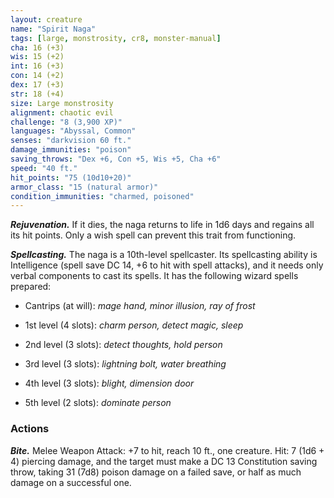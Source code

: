```yaml
---
layout: creature
name: "Spirit Naga"
tags: [large, monstrosity, cr8, monster-manual]
cha: 16 (+3)
wis: 15 (+2)
int: 16 (+3)
con: 14 (+2)
dex: 17 (+3)
str: 18 (+4)
size: Large monstrosity
alignment: chaotic evil
challenge: "8 (3,900 XP)"
languages: "Abyssal, Common"
senses: "darkvision 60 ft."
damage_immunities: "poison"
saving_throws: "Dex +6, Con +5, Wis +5, Cha +6"
speed: "40 ft."
hit_points: "75 (10d10+20)"
armor_class: "15 (natural armor)"
condition_immunities: "charmed, poisoned"
---
```


***Rejuvenation.*** If it dies, the naga returns to life in 1d6 days and regains all its hit points. Only a wish spell can prevent this trait from functioning.

***Spellcasting.*** The naga is a 10th-level spellcaster. Its spellcasting ability is Intelligence (spell save DC 14, +6 to hit with spell attacks), and it needs only verbal components to cast its spells. It has the following wizard spells prepared:

* Cantrips (at will): <i>mage hand, minor illusion, ray of frost</i>

* 1st level (4 slots): <i>charm person, detect magic, sleep</i>

* 2nd level (3 slots): <i>detect thoughts, hold person</i>

* 3rd level (3 slots): <i>lightning bolt, water breathing</i>

* 4th level (3 slots): <i>blight, dimension door</i>

* 5th level (2 slots): <i>dominate person</i>

### Actions

***Bite.*** Melee Weapon Attack: +7 to hit, reach 10 ft., one creature. Hit: 7 (1d6 + 4) piercing damage, and the target must make a DC 13 Constitution saving throw, taking 31 (7d8) poison damage on a failed save, or half as much damage on a successful one.
